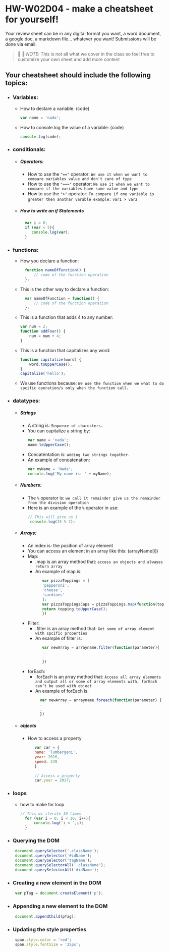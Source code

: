 # HW-W02D04 - make a cheatsheet for yourself!

Your review sheet can be in any digital format you want, a word document, a google doc, a markdown file… whatever you want! Submissions will be done via email.

> 📢 📢  *NOTE:*  This is not all what we cover in the class so feel free to customize your own sheet and add more content

## Your cheatsheet should include the following topics:

* ### Variables:
  * How to declare a variable: (code)
    ```javascript
    var name = 'nada';
     ```
  * How to console.log the value of a variable: (code)
    ```javascript
    console.log(code);
     ```
* ### conditionals:
  * ##### Operators:
    * How to use the `"=="` operator: 
       `We use it when we want to compare variables value and don't care of type `
    * How to use the `"==="` operator: 
       `We use it when we want to compare if the variables have same value and type `
    * How to use the `">"` operator: 
        `To compare if one variable is greater then anothar varable example:`
        ` var1 > var2 `
   * ##### How to write an if Statements 
      ```javascript
        var i = 0;
        if (var < 5){
           console.log(var);
        }
       ```
 * ### functions:
    * How you declare a function: 
      ```javascript
        function nameOfFunction() {
            // code of the function operation
        };
       ```
    * This is the other way to declare a function: 
      ```javascript
        var nameOfFunction = function() {
            // code of the function operation
        };
       ```
    * This is a function that adds 4 to any number:
        ```javascript
        var num = 2;
        function addFour() {
            num = num + 4;
        }
        ```
    * This is a function that capitalizes any word: 
        ```javascript
       function capitalize(word) {
            word.toUpperCase();
       }
       capitalize('hello');
       ```
    * We use functions because:
     `We use the function when we what to do spcific operation/s only when the function call. `
* ### datatypes:
  * ##### Strings
    * A string is: 
        `Sequence of charecters. `
    * You can capitalize a string by: 
        ```javascript
        var name = 'nada';
        name.toUpperCase();
       ```
    * Concatentation is: 
        `adding two strings togather. `
    * An example of concatenation:
         ```javascript
         var myName = 'Nada';
         console.log('My name is: ' + myName);
       ```
  * ##### Numbers:
    * The `%` operator is: 
       `we call it remainder give us the remainder from the division operation`
    * Here is an example of the `%` operator in use:
       ```javascript
       // This will give us 1
        console.log(15 % 2);
       ```
  * ##### Arrays:
    * An index is: the position of array element
    * You can access an element in an array like this: (arrayName[i])
    * Map:
      * .map is an array method that: 
         `access an objects and alwayes return array`
      * An example of map is: 
        ```javascript
           var pizzaToppings = [ 
           'pepperoni',
           'cheese',
           'sardines'
           ];
           var pizzaToppingsCaps = pizzaToppings.map(function(topping){
           return topping.toUpperCase();
           })
         ```
    * Filter:
      * .filter is an array method that: 
          `Get some of array element with spcific properties `
      * An example of filter is: 
        ```javascript
           var newArray = arrayname.filter(function(parameter){
           .
           .
           })
         ```
    * forEach:
      * .forEach is an array method that: 
         `Access all array elements and output all or some of array elements with, forEach can’t be used with object `
      *  An example of forEach is: 
         ```javascript
           var newArray = arrayname.foreach(function(parameter) {
           .
           .
           })
         ```

   * ##### objects
     * How to access a property  
        ```javascript
           var car = { 
           name: 'lumbergeni',
           year: 2016,
           speed: 349
           }
           
           // Access a property
           car.year = 2017;
        ```
* ### loops
     *   how to make for loop 
         ```javascript
         // This wi iterate 10 times
           for (var i = 0; i < 10; i++){
               console.log('i = ',i);
           }
          ```
* ### Querying the DOM
  ```javascript
   document.querySelector('.className');
   document.querySelector('#idName');
   document.querySelector('tagName');
   document.querySelectorAll('.className');
   document.querySelectorAll('#idName');
  ```
* ### Creating a new element in the DOM
  ```javascript
   var pTag = document.createElement('p');
  ```
* ### Appending a new element to the DOM
  ```javascript
   document.appendChild(pTag);
  ```
* ### Updating the style properties
  ```javascript
   span.style.color = 'red';
   span.style.fontSize = '25px';
  ```
